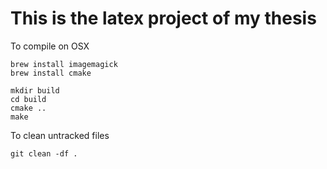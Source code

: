This is the latex project of my thesis
==============

To compile on OSX

    brew install imagemagick
    brew install cmake

    mkdir build
    cd build
    cmake ..
    make

To clean untracked files

    git clean -df .
